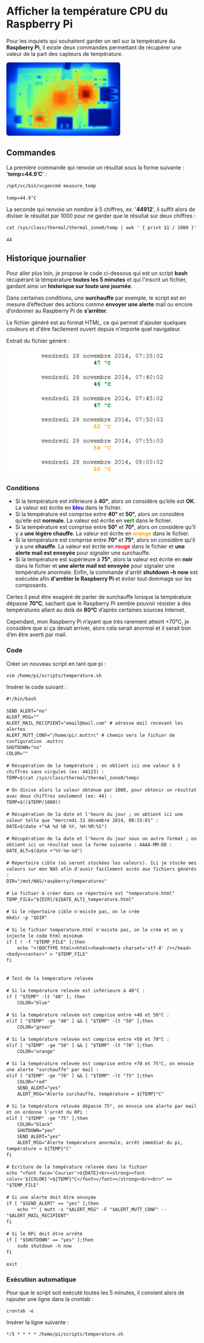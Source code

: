 # Afficher la température CPU du Raspberry Pi

Pour les inquiets qui souhaitent garder un œil sur la température du <b>Raspberry Pi</b>, il existe deux commandes permettant de récupérer une valeur de la part des capteurs de température.

![ss](https://raw.githubusercontent.com/lbr38/documentation/main/docs/images/raspberrypi/thermal.png)

## Commandes

La première commande qui renvoie un résultat sous la forme suivante : '<b>temp=44.9’C</b>' :

```
/opt/vc/bin/vcgencmd measure_temp

temp=44.9’C
```

La seconde qui renvoie un nombre à 5 chiffres, ex: '<b>44912</b>', il suffit alors de diviser le résultat par 1000 pour ne garder que le résultat sur deux chiffres :

```
cat /sys/class/thermal/thermal_zone0/temp | awk ' { print $1 / 1000 }'

44
```

## Historique journalier

Pour aller plus loin, je propose le code ci-dessous qui est un script <b>bash</b> récupérant la témpérature <b>toutes les 5 minutes</b> et qui l'inscrit un fichier, gardant ainsi un <b>historique sur toute une journée</b>.

Dans certaines conditions, une <b>surchauffe</b> par exemple, le script est en mesure d’effectuer des actions comme <b>envoyer une alerte</b> mail ou encore d’ordonner au Raspberry Pi de <b>s’arrêter</b>.

Le fichier généré est au format HTML, ce qui permet d'ajouter quelques couleurs et d'être facilement ouvert depuis n'importe quel navigateur.

Extrait du fichier généré :

![ss](https://raw.githubusercontent.com/lbr38/documentation/main/docs/images/raspberrypi/temp_repport.png)

### Conditions

- Si la température est inférieure à <b>40°</b>, alors on considère qu’elle est <b>OK</b>. La valeur est écrite en <span style="color:blue"><b>bleu</b></span> dans le fichier.
- Si la température est comprise entre <b>40°</b> et <b>50°</b>, alors on considère qu’elle est <b>normale</b>. La valeur est écrite en <span style="color:green"><b>vert</b></span> dans le fichier.
- Si la température est comprise entre <b>50°</b> et <b>70°</b>, alors on considère qu’il y a <b>une légère chauffe</b>. La valeur est écrite en <span style="color:orange"><b>orange</b></span> dans le fichier.
- Si la température est comprise entre <b>70°</b> et <b>75°</b>, alors on considère qu'il y a une <b>chauffe</b>. La valeur est écrite en <span style="color:red"><b>rouge</b></span> dans le fichier et <b>une alerte mail est envoyée</b> pour signaler une surchauffe.
- Si la température est supérieure à <b>75°</b>, alors la valeur est écrite en <b>noir</b> dans le fichier et <b>une alerte mail est envoyée</b> pour signaler une température anormale. Enfin, la commande d'arrêt <b>shutdown –h now</b> est exécutée afin <b>d'arrêter le Raspberry Pi</b> et éviter tout dommage sur les composants.

Certes il peut être exagéré de parler de surchauffe lorsque la température dépasse <b>70°C</b>, sachant que le Raspberry Pi semble pouvoir résister à des températures allant au delà de <b>80°C</b> d’après certaines sources Internet.

Cependant, mon Raspberry Pi n’ayant que très rarement atteint +70°C, je considère que si ça devait arriver, alors cela serait anormal et il serait bon d’en être averti par mail.

### Code

Créer un nouveau script en tant que pi :

```
vim /home/pi/scripts/temperature.sh
```

Insérer le code suivant :


```
#!/bin/bash

SEND_ALERT="no"
ALERT_MSG=""
ALERT_MAIL_RECIPIENT="email@mail.com" # adresse mail recevant les alertes
ALERT_MUTT_CONF="/home/pi/.muttrc" # chemin vers le fichier de configuration .muttrc
SHUTDOWN="no"
COLOR=""

# Récupération de la température ; on obtient ici une valeur à 5 chiffres sans virgules (ex: 44123) :
TEMP=$(cat /sys/class/thermal/thermal_zone0/temp)

# On divise alors la valeur obtenue par 1000, pour obtenir un résultat avec deux chiffres seulement (ex: 44) :
TEMP=$(($TEMP/1000))

# Récupération de la date et l'heure du jour ; on obtient ici une valeur telle que "mercredi 31 décembre 2014, 00:15:01" :
DATE=$(date +"%A %d %B %Y, %H:%M:%S")

# Récupération de la date et l'heure du jour sous un autre format ; on obtient ici un résultat sous la forme suivante : AAAA-MM-DD :
DATE_ALT=$(date +"%Y-%m-%d")

# Répertoire cible (où seront stockées les valeurs). Ici je stocke mes valeurs sur mon NAS afin d'avoir facilement accès aux fichiers générés :
DIR="/mnt/NAS/raspberry/temperatures"

# Le fichier à créer dans ce répertoire est "temperature.html"
TEMP_FILE="${DIR}/${DATE_ALT}_temperature.html"

# Si le répertoire cible n'existe pas, on le crée
mkdir -p "$DIR"

# Si le fichier temperature.html n'existe pas, on le crée et on y injecte le code html minimum
if [ ! -f "$TEMP_FILE" ];then
    echo "<!DOCTYPE html><html><head><meta charset='utf-8' /></head><body><center>" > "$TEMP_FILE"
fi


# Test de la température relevée

# Si la température relevée est inférieure à 40°C :
if [ "$TEMP" -lt "40" ]; then
    COLOR="blue"

# Si la température relevée est comprise entre +40 et 50°C :
elif [ "$TEMP" -ge "40" ] && [ "$TEMP" -lt "50" ];then
    COLOR="green"

# Si la température relevée est comprise entre +50 et 70°C :
elif [ "$TEMP" -ge "50" ] && [ "$TEMP" -lt "70" ];then
    COLOR="orange"

# Si la température relevée est comprise entre +70 et 75°C, on envoie une alerte "surchauffe" par mail :
elif [ "$TEMP" -ge "70" ] && [ "$TEMP" -lt "75" ];then
    COLOR="red"
    SEND_ALERT="yes"
    ALERT_MSG="Alerte surchauffe, température = ${TEMP}°C"

# Si la température relevée dépasse 75°, on envoie une alerte par mail et on ordonne l'arrêt du RPi :
elif [ "$TEMP" -ge "75" ];then
    COLOR="black"
    SHUTDOWN="yes"
    SEND_ALERT="yes"
    ALERT_MSG="Alerte température anormale, arrêt immédiat du pi, température = ${TEMP}°C"
fi

# Ecriture de la température relevée dans le fichier
echo "<font face='Courier'>${DATE}<br><strong><font color='${COLOR}'>${TEMP}°C</font></font></strong><br><br>" >> "$TEMP_FILE"

# Si une alerte doit être envoyée
if [ "$SEND_ALERT" == "yes" ];then
    echo "" | mutt -s "$ALERT_MSG" -F "$ALERT_MUTT_CONF" -- "$ALERT_MAIL_RECIPIENT"
fi

# Si le RPi doit être arrêté
if [ "$SHUTDOWN" == "yes" ];then
    sudo shutdown -h now
fi

exit
```

### Exécution automatique

Pour que le script soit exécuté toutes les 5 minutes, il convient alors de rajouter une ligne dans la crontab :

```
crontab -e
```

Insérer la ligne suivante :

```
*/5 * * * * /home/pi/scripts/temperature.sh
```

